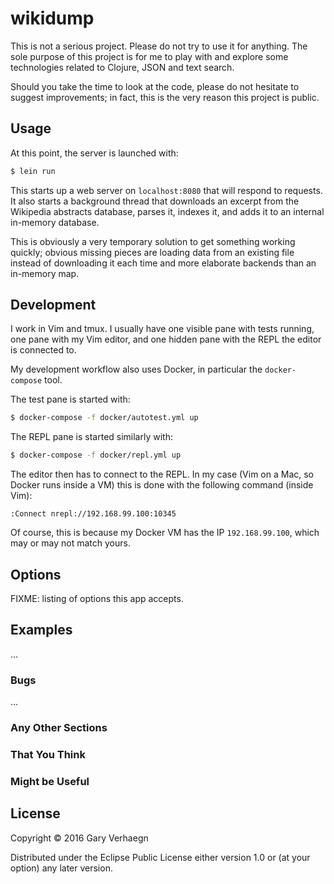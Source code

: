 # wikidump

This is not a serious project. Please do not try to use it for anything. The
sole purpose of this project is for me to play with and explore some
technologies related to Clojure, JSON and text search.

Should you take the time to look at the code, please do not hesitate to suggest
improvements; in fact, this is the very reason this project is public.

## Usage

At this point, the server is launched with:

```bash
$ lein run
```

This starts up a web server on `localhost:8080` that will respond to requests.
It also starts a background thread that downloads an excerpt from the Wikipedia
abstracts database, parses it, indexes it, and adds it to an internal in-memory
database.

This is obviously a very temporary solution to get something working quickly;
obvious missing pieces are loading data from an existing file instead of
downloading it each time and more elaborate backends than an in-memory map.

## Development

I work in Vim and tmux. I usually have one visible pane with tests running, one
pane with my Vim editor, and one hidden pane with the REPL the editor is
connected to.

My development workflow also uses Docker, in particular the `docker-compose`
tool.

The test pane is started with:

```bash
$ docker-compose -f docker/autotest.yml up
```

The REPL pane is started similarly with:

```bash
$ docker-compose -f docker/repl.yml up
```

The editor then has to connect to the REPL. In my case (Vim on a Mac, so Docker
runs inside a VM) this is done with the following command (inside Vim):

```vim
:Connect nrepl://192.168.99.100:10345
```

Of course, this is because my Docker VM has the IP `192.168.99.100`, which may
or may not match yours.

## Options

FIXME: listing of options this app accepts.

## Examples

...

### Bugs

...

### Any Other Sections
### That You Think
### Might be Useful

## License

Copyright © 2016 Gary Verhaegn

Distributed under the Eclipse Public License either version 1.0 or (at
your option) any later version.
